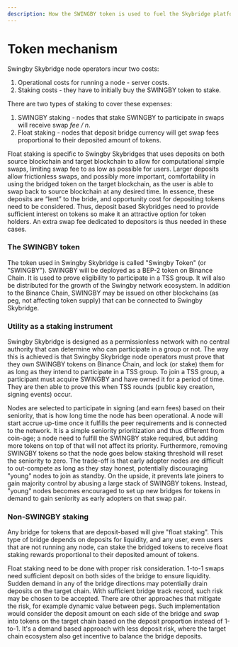 ```yaml
---
description: How the SWINGBY token is used to fuel the Skybridge platform
---
```


# Token mechanism

Swingby Skybridge node operators incur two costs: 

1. Operational costs for running a node - server costs.
2. Staking costs - they have to initially buy the SWINGBY token to stake. 

There are two types of staking to cover these expenses:

1. SWINGBY staking - nodes that stake SWINGBY to participate in swaps will receive swap _fee / n_. 
2. Float staking - nodes that deposit bridge currency will get swap fees proportional to their deposited amount of tokens. 

Float staking is specific to Swingby Skybridges that uses deposits on both source blockchain and target blockchain to allow for computational simple swaps, limiting swap fee to as low as possible for users. Larger deposits allow frictionless swaps, and possibly more important, comfortability in using the bridged token on the target blockchain, as the user is able to swap back to source blockchain at any desired time. In essence, these deposits are “lent” to the bride, and opportunity cost for depositing tokens need to be considered. Thus, deposit based Skybridges need to provide sufficient interest on tokens so make it an attractive option for token holders. An extra swap fee dedicated to depositors is thus needed in these cases.

### **The SWINGBY token**

The token used in Swingby Skybridge is called "Swingby Token" \(or "SWINGBY"\). SWINGBY will be deployed as a BEP-2 token on Binance Chain. It is used to prove eligibility to participate in a TSS group. It will also be distributed for the growth of the Swingby network ecosystem. In addition to the Binance Chain, SWINGBY may be issued on other blockchains \(as peg, not affecting token supply\) that can be connected to Swingby Skybridge.

### **Utility as a staking instrument** 

Swingby Skybridge is designed as a permissionless network with no central authority that can determine who can participate in a group or not. The way this is achieved is that Swingby Skybridge node operators must prove that they own SWINGBY tokens on Binance Chain, and lock \(or stake\) them for as long as they intend to participate in a TSS group. To join a TSS group, a participant must acquire SWINGBY and have owned it for a period of time. They are then able to prove this when TSS rounds \(public key creation, signing events\) occur.

Nodes are selected to participate in signing \(and earn fees\) based on their seniority, that is how long time the node has been operational. A node will start accrue up-time once it fulfills the peer requirements and is connected to the network. It is a simple seniority prioritization and thus different from coin-age; a node need to fulfill the SWINGBY stake required, but adding more tokens on top of that will not affect its priority. Furthermore, removing SWINGBY tokens so that the node goes below staking threshold will reset the seniority to zero. The trade-off is that early adopter nodes are difficult to out-compete as long as they stay honest, potentially discouraging "young" nodes to join as standby. On the upside, it prevents late joiners to gain majority control by abusing a large stack of SWINGBY tokens. Instead, "young" nodes becomes encouraged to set up new bridges for tokens in demand to gain seniority as early adopters on that swap pair.

### **Non-SWINGBY staking**

Any bridge for tokens that are deposit-based will give "float staking". This type of bridge depends on deposits for liquidity, and any user, even users that are not running any node, can stake the bridged tokens to receive float staking rewards proportional to their deposited amount of tokens.

Float staking need to be done with proper risk consideration. 1-to-1 swaps need sufficient deposit on both sides of the bridge to ensure liquidity. Sudden demand in any of the bridge directions may potentially drain deposits on the target chain. With sufficient bridge track record, such risk may be chosen to be accepted. There are other approaches that mitigate the risk, for example dynamic value between pegs. Such implementation would consider the deposit amount on each side of the bridge and swap into tokens on the target chain based on the deposit proportion instead of 1-to-1. It's a demand based approach with less deposit risk, where the target chain ecosystem also get incentive to balance the bridge deposits.

